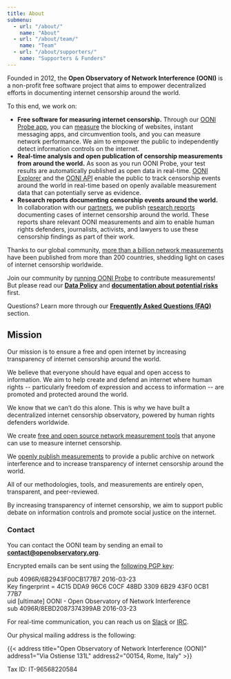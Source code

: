 ```yaml
---
title: About
submenu:
  - url: "/about/"
    name: "About"
  - url: "/about/team/"
    name: "Team"
  - url: "/about/supporters/"
    name: "Supporters & Funders"
---
```


Founded in 2012, the **Open Observatory of Network Interference (OONI)** is a non-profit free software project that aims to empower decentralized efforts in documenting internet censorship around the world.

To this end, we work on:

- **Free software for measuring internet censorship.** Through our [OONI Probe app](https://ooni.org/install/), you can [measure](https://ooni.org/nettest/) the blocking of websites, instant messaging apps, and circumvention tools, and you can measure network performance. We aim to empower the public to independently detect information controls on the internet.
- **Real-time analysis and open publication of censorship measurements from around the world.** As soon as you run OONI Probe, your test results are automatically published as open data in real-time. [OONI Explorer](https://explorer.ooni.org/) and the [OONI API](https://api.ooni.io/) enable the public to track censorship events around the world in real-time based on openly available measurement data that can potentially serve as evidence.
- **Research reports documenting censorship events around the world.** In collaboration with our [partners](https://ooni.org/partners), we publish [research reports](https://ooni.org/reports/) documenting cases of internet censorship around the world. These reports share relevant OONI measurements and aim to enable human rights defenders, journalists, activists, and lawyers to use these censorship findings as part of their work.

Thanks to our global community, [more than a billion network measurements](https://explorer.ooni.org/) have been published from more than 200 countries, shedding light on cases of internet censorship worldwide.

Join our community by [running OONI Probe](https://ooni.org/install/) to contribute measurements! But please read our **[Data Policy](/about/data-policy)** and **[documentation about potential risks](/about/risks/)** first.

Questions? Learn more through our **[Frequently Asked Questions (FAQ)](https://ooni.org/support/faq/)** section.

## Mission

Our mission is to ensure a free and open internet by increasing transparency of internet censorship around the world.

We believe that everyone should have equal and open access to information. We aim to help create and defend an internet where human rights -- particularly freedom of expression and access to information -- are promoted and protected around the world.

We know that we can’t do this alone. This is why we have built a decentralized internet censorship observatory, powered by human rights defenders worldwide.

We create [free and open source network measurement tools](https://ooni.org/install/) that anyone can use to measure internet censorship.

We [openly publish measurements](https://ooni.org/data/) to provide a public archive on network interference and to increase transparency of internet censorship around the world.

All of our methodologies, tools, and measurements are entirely open, transparent, and peer-reviewed.

By increasing transparency of internet censorship, we aim to support public debate on information controls and promote social justice on the internet.

### Contact

You can contact the OONI team by sending an email to **contact@openobservatory.org**.

Encrypted emails can be sent using the [following PGP key](https://keyserver.ubuntu.com/pks/lookup?fingerprint=on&op=index&search=0x4C15DDA996C6C0CF48BD33096B2943F00CB177B7):

pub 4096R/6B2943F00CB177B7 2016-03-23  
Key fingerprint = 4C15 DDA9 96C6 C0CF 48BD 3309 6B29 43F0 0CB1 77B7  
uid \[ultimate\] OONI - Open Observatory of Network Interference  
sub 4096R/8EBD2087374399AB 2016-03-23

For real-time communication, you can reach us on [Slack](https://slack.ooni.org/) or [IRC](ircs://irc.oftc.net:6697/#ooni).

Our physical mailing address is the following:

{{< address title="Open Observatory of Network Interference (OONI)" address1="Via Ostiense 131L" address2="00154, Rome, Italy" >}}

Tax ID: IT-96568220584
